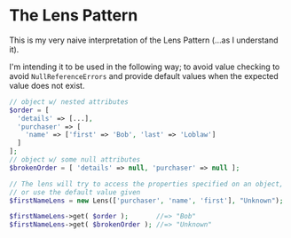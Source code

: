 # The Lens Pattern

This is my very naive interpretation of the Lens Pattern (...as I understand it).

I'm intending it to be used in the following way; to avoid value checking to avoid `NullReferenceErrors` and provide default values when the expected value does not exist.

```php
// object w/ nested attributes
$order = [
  'details' => [...],
  'purchaser' => [
    'name' => ['first' => 'Bob', 'last' => 'Loblaw']
  ]
];
// object w/ some null attributes
$brokenOrder = [ 'details' => null, 'purchaser' => null ];

// The lens will try to access the properties specified on an object, 
// or use the default value given
$firstNameLens = new Lens(['purchaser', 'name', 'first'], "Unknown");

$firstNameLens->get( $order );       //=> "Bob"
$firstNameLens->get( $brokenOrder ); //=> "Unknown"
```
